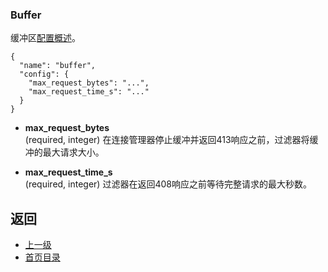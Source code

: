 ### Buffer
缓冲区[配置概述](../../Configurationreference/HTTPfilters/Buffer.md)。

```
{
  "name": "buffer",
  "config": {
    "max_request_bytes": "...",
    "max_request_time_s": "..."
  }
}
```
- **max_request_bytes**<br />
	(required, integer) 在连接管理器停止缓冲并返回413响应之前，过滤器将缓冲的最大请求大小。

- **max_request_time_s**<br />
	(required, integer) 过滤器在返回408响应之前等待完整请求的最大秒数。


## 返回
- [上一级](../HTTPfilters.md)
- [首页目录](../../README.md)